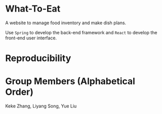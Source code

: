 # What-To-Eat

A website to manage food inventory and make dish plans.

Use `Spring` to develop the back-end framework and `React` to develop the front-end user interface.

# Reproducibility


# Group Members (Alphabetical Order)

Keke Zhang, Liyang Song, Yue Liu
